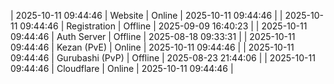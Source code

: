 | 2025-10-11 09:44:46 | Website | Online | 2025-10-11 09:44:46 |
| 2025-10-11 09:44:46 | Registration | Offline | 2025-09-09 16:40:23 |
| 2025-10-11 09:44:46 | Auth Server | Offline | 2025-08-18 09:33:31 |
| 2025-10-11 09:44:46 | Kezan (PvE) | Online | 2025-10-11 09:44:46 |
| 2025-10-11 09:44:46 | Gurubashi (PvP) | Offline | 2025-08-23 21:44:06 |
| 2025-10-11 09:44:46 | Cloudflare | Online | 2025-10-11 09:44:46 |
